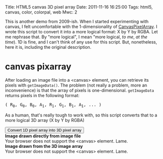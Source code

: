 Title: HTML5 canvas 3D pixel array
Date: 2011-11-16 16:25:00
Tags: html5, canvas, color, colorpal, web
Mwc: 2

This is another demo from 2009-ish.  When I started experimenting with canvas, I felt uncomfortable with the 1-dimensionality of [CanvasPixelArray](https://developer.mozilla.org/en/DOM/CanvasPixelArray).  I wrote this script to convert it into a more logical format: X by Y by RGBA.  Let me rephrase that.  By "more logical", I mean "more logical, *to me*, *at the time*).  1D is fine, and I can't think of any use for this script.  But, nonetheless, here it is, including the original description.

<img style="display: none !important;" src="{attach}kazoo.png">

<script type="text/javascript">

$(function() {
    var c;
    var cnvs;

    function draw() {

        cnvs = document.getElementById("c");
        tmpl = document.getElementById("t");

        if( cnvs.getContext) { // Check for canvas support

            c = cnvs.getContext('2d');
            t = tmpl.getContext('2d');
            var color = document.getElementById("color");

            var images = new Image();

            images.onload = function() {
                cnvs.width = images.width;
                cnvs.height = images.height; // resize to fit image
                tmpl.width = images.width;
                tmpl.height = images.height; // resize to fit image
                c.drawImage( images, 0, 0 );
            }
            images.src = "kazoo.png";

            getpixelarray = function() {
                var pixarray = new Array();
                var imagesdata = c.getImageData( 0, 0, cnvs.width, cnvs.height ).data;

                /**
                 * getImageData() returns a one-dimensional array where each element represents,
                 * one subpixel.  So a full set of pixels looks like this:
                 *
                 *      (R, G, B, A, R, G, B, A, R, G, B, A, ...)
                 *
                 * Ugly, right?  Yeah.  So I'm translating them into a 2D array where the origin
                 * (sadly) is at the top left.
                 *
                 * When doing the translation, I'm also starting at the bottom right, so there
                 * only has to be ONE array enlarge operation each for the X and Y arrays.
                 */

                // build empty pix array.  we'll fill it later
                //console.time("build empty array");
                for( var x = cnvs.width-1; x >= 0; x-- ) {

                    pixarray[x] = new Array(); // insert new vertical array

                    for( var y = cnvs.height-1; y >= 0; y-- ) {

                        pixarray[x][y] = new Array(0,0,0,0);

                    }

                }


                /**
                 * Now we fill up the pix array with real values.
                 * We don't REALLY need the alpha channel, but I'm including it
                 * just in case a use arises for it in the future.  Likely.
                 */

                for( var i = 0; i < imagesdata.length-3; i+=4 ) {
                    var x = parseInt( parseInt(i/4) % ( cnvs.width ) );
                    var y = parseInt( parseInt(i/4) / ( cnvs.width ) );

                    pixarray[x][y][0] = imagesdata[i];
                    pixarray[x][y][1] = imagesdata[i+1];
                    pixarray[x][y][2] = imagesdata[i+2];
                    pixarray[x][y][3] = imagesdata[i+3];

                }


                for( var y = 0; y < cnvs.height; y++ ) { // loop over y
                    for( var x = 0; x < cnvs.width; x++ ) { // loop over x
                        t.fillStyle = "rgba(" + pixarray[x][y][0] + "," + pixarray[x][y][1] + "," + pixarray[x][y][2] + "," + pixarray[x][y][3] + ")";
                        t.fillRect(x, y, 1, 1);
                    }
                }

                return pixarray;
            }


        }
    }
    draw();

});
</script>


canvas pixarray
===============

After loading an image file into a &lt;canvas&gt; element, you can retrieve its
pixels with `getImageData()`.  The problem (not really a problem, more an
inconvenience) is that the array of pixels is one-dimensional.  `getImageData` returns pixels in the following format:

<pre>
( R<sub>0</sub>, G<sub>0</sub>, B<sub>0</sub>, A<sub>1</sub>, R<sub>1</sub>, G<sub>1</sub>, B<sub>1</sub>, A<sub>1</sub>, ... )
</pre>

As a human, that's really tough to work with, so this script converts that to a more
logical 3D array (X by Y by RGBA)

<input class="btn btn-primary" type="button" value="Convert 1D pixel array into 3D pixel array" onclick="getpixelarray();" />

<div class="row">
    <div class="col-xs-6">
        <div class="panel panel-default">
            <div class="panel-heading">
                <b>
                    Image drawn directly from image file
                </b>
            </div>
            <div class="panel-body">
                <canvas class="img-responsive" id="c" width="650" height="250">
                    Your browser does not support the &lt;canvas&gt; element.
                    Lame.
                </canvas>
            </div>
        </div>
    </div>
    <div class="col-xs-6">
        <div class="panel panel-default">
            <div class="panel-heading">
                <b>
                    Image drawn from the 3D image array
                </b>
            </div>
            <div class="panel-body">
                <canvas class="img-responsive" id="t" width="650" height="250">
                    Your browser does not support the &lt;canvas&gt; element.
                    Lame.
                </canvas>
            </div>
        </div>
    </div>
</div>
